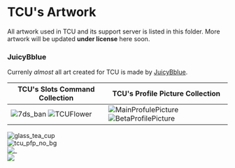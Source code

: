 # TCU's Artwork
All artwork used in TCU and its support server is listed in this folder.
More artwork will be updated **under license** here soon.

### JuicyBblue
Currenly *almost* all art created for TCU is made by [JuicyBblue](https://imgur.com/user/JuicyBblue).  

| TCU's Slots Command Collection     | TCU's Profile Picture Collection     |
|------------|-------------|
| ![7ds_ban](https://i.imgur.com/CZnGl8c.png)    ![TCUFlower](https://i.imgur.com/aZlqVi6.png)   | ![MainProfulePicture](https://i.imgur.com/hPSnttQ.png)    ![BetaProfilePicture](https://i.imgur.com/s1YYBIW.png)  |    
![glass_tea_cup](https://i.imgur.com/73m0CsW.png)    
![tcu_pfp_no_bg](https://i.imgur.com/5CIjCVe.png)  
![_](https://i.imgur.com/wFsgSnr.png)  
![](https://i.imgur.com/hSauh7K.png)





